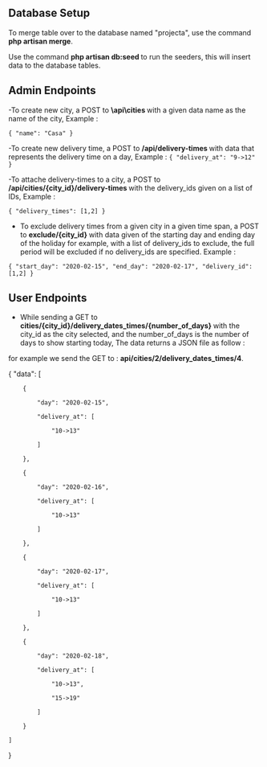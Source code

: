 


## Database Setup

To merge table over to the database named "projecta", use the command <strong>php artisan merge</strong>.

Use the command <strong> php artisan db:seed </strong> to run the seeders, this will insert data to the database tables.

## Admin Endpoints
-To create new city, a POST to <strong> \api\cities </strong> with a given data name as the name of the city, Example : 

`{
	"name": "Casa"
}`

-To create new delivery time, a POST to <strong> /api/delivery-times </strong> with data that represents the delivery time on a day, Example : 
`{
	"delivery_at": "9->12"
}`

-To attache delivery-times to a city, a POST to <strong> /api/cities/{city_id}/delivery-times </strong> with the delivery_ids given on a list of IDs, Example :

`{
	"delivery_times": [1,2]
}`

- To exclude delivery times from a given city in a given time span, a POST to <strong> exclude/{city_id} </strong> with data given of the starting day and ending day of the holiday for example, with a list of delivery_ids to exclude, the full period will be excluded if no delivery_ids are specified. Example :

`{
	"start_day": "2020-02-15",
	"end_day": "2020-02-17",
	"delivery_id": [1,2]
}`

## User Endpoints

- While sending a GET to <strong> cities/{city_id}/delivery_dates_times/{number_of_days} </strong> with the city_id as the city selected, and the number_of_days is the number of days to show starting today, The data returns a JSON file as follow : 

for example we send the GET to : <Strong>api/cities/2/delivery_dates_times/4</strong>.


{
    "data":
 [
    
        {
        
            "day": "2020-02-15",
            
            "delivery_at": [
            
                "10->13"
                
            ]
            
        },
        
        {
        
            "day": "2020-02-16",
            
            "delivery_at": [
            
                "10->13"
                
            ]
            
        },
        
        {
        
            "day": "2020-02-17",
            
            "delivery_at": [
            
                "10->13"
                
            ]
            
        },
        
        {
        
            "day": "2020-02-18",
            
            "delivery_at": [
            
                "10->13",
                
                "15->19"
                
            ]
            
        }
        
    ]
    

}

